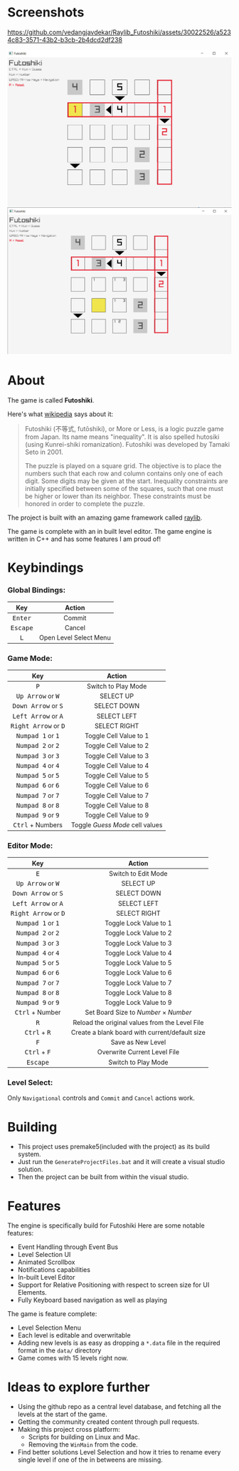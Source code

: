 # Screenshots

https://github.com/vedangjavdekar/Raylib_Futoshiki/assets/30022526/a5234c83-3571-43b2-b3cb-2b4dcd2df238

![Screenshot1](https://github.com/vedangjavdekar/Raylib_Futoshiki/blob/master/github/Screenshot1.png)
![Screenshot2](https://github.com/vedangjavdekar/Raylib_Futoshiki/blob/master/github/Screenshot2.png)

# About

The game is called **Futoshiki**.

Here's what [wikipedia](https://en.wikipedia.org/wiki/Futoshiki) says about it:

> Futoshiki (不等式, futōshiki), or More or Less, is a logic puzzle game from
> Japan. Its name means "inequality". It is also spelled hutosiki (using
> Kunrei-shiki romanization). Futoshiki was developed by Tamaki Seto in 2001.
>
> The puzzle is played on a square grid. The objective is to place the numbers
> such that each row and column contains only one of each digit. Some digits may
> be given at the start. Inequality constraints are initially specified between
> some of the squares, such that one must be higher or lower than its neighbor.
> These constraints must be honored in order to complete the puzzle.

The project is built with an amazing game framework called
[raylib](https://github.com/raysan5/raylib).

The game is complete with an in built level editor. The game engine is written in C++ and has some features I am proud of!

# Keybindings

### Global Bindings:

|        Key        |         Action         |
| :---------------: | :--------------------: |
| <kbd>Enter</kbd>  |         Commit         |
| <kbd>Escape</kbd> |         Cancel         |
|   <kbd>L</kbd>    | Open Level Select Menu |

### Game Mode:

|                  Key                   |             Action              |
| :------------------------------------: | :-----------------------------: |
|              <kbd>P</kbd>              |       Switch to Play Mode       |
|  <kbd>Up Arrow</kbd> or <kbd>W</kbd>   |            SELECT UP            |
| <kbd>Down Arrow</kbd> or <kbd>S</kbd>  |           SELECT DOWN           |
| <kbd>Left Arrow</kbd> or <kbd>A</kbd>  |           SELECT LEFT           |
| <kbd>Right Arrow</kbd> or <kbd>D</kbd> |          SELECT RIGHT           |
|  <kbd>Numpad 1</kbd> or <kbd>1</kbd>   |     Toggle Cell Value to 1      |
|  <kbd>Numpad 2</kbd> or <kbd>2</kbd>   |     Toggle Cell Value to 2      |
|  <kbd>Numpad 3</kbd> or <kbd>3</kbd>   |     Toggle Cell Value to 3      |
|  <kbd>Numpad 4</kbd> or <kbd>4</kbd>   |     Toggle Cell Value to 4      |
|  <kbd>Numpad 5</kbd> or <kbd>5</kbd>   |     Toggle Cell Value to 5      |
|  <kbd>Numpad 6</kbd> or <kbd>6</kbd>   |     Toggle Cell Value to 6      |
|  <kbd>Numpad 7</kbd> or <kbd>7</kbd>   |     Toggle Cell Value to 7      |
|  <kbd>Numpad 8</kbd> or <kbd>8</kbd>   |     Toggle Cell Value to 8      |
|  <kbd>Numpad 9</kbd> or <kbd>9</kbd>   |     Toggle Cell Value to 9      |
|       <kbd>Ctrl</kbd> + Numbers        | Toggle _Guess Mode_ cell values |

### Editor Mode:

|                  Key                   |                     Action                     |
| :------------------------------------: | :--------------------------------------------: |
|              <kbd>E</kbd>              |              Switch to Edit Mode               |
|  <kbd>Up Arrow</kbd> or <kbd>W</kbd>   |                   SELECT UP                    |
| <kbd>Down Arrow</kbd> or <kbd>S</kbd>  |                  SELECT DOWN                   |
| <kbd>Left Arrow</kbd> or <kbd>A</kbd>  |                  SELECT LEFT                   |
| <kbd>Right Arrow</kbd> or <kbd>D</kbd> |                  SELECT RIGHT                  |
|  <kbd>Numpad 1</kbd> or <kbd>1</kbd>   |             Toggle Lock Value to 1             |
|  <kbd>Numpad 2</kbd> or <kbd>2</kbd>   |             Toggle Lock Value to 2             |
|  <kbd>Numpad 3</kbd> or <kbd>3</kbd>   |             Toggle Lock Value to 3             |
|  <kbd>Numpad 4</kbd> or <kbd>4</kbd>   |             Toggle Lock Value to 4             |
|  <kbd>Numpad 5</kbd> or <kbd>5</kbd>   |             Toggle Lock Value to 5             |
|  <kbd>Numpad 6</kbd> or <kbd>6</kbd>   |             Toggle Lock Value to 6             |
|  <kbd>Numpad 7</kbd> or <kbd>7</kbd>   |             Toggle Lock Value to 7             |
|  <kbd>Numpad 8</kbd> or <kbd>8</kbd>   |             Toggle Lock Value to 8             |
|  <kbd>Numpad 9</kbd> or <kbd>9</kbd>   |             Toggle Lock Value to 9             |
|        <kbd>Ctrl</kbd> + Number        |  Set Board Size to _Number_ $\times$ _Number_  |
|              <kbd>R</kbd>              | Reload the original values from the Level File |
|     <kbd>Ctrl</kbd> + <kbd>R</kbd>     | Create a blank board with current/default size |
|              <kbd>F</kbd>              |               Save as New Level                |
|     <kbd>Ctrl</kbd> + <kbd>F</kbd>     |          Overwrite Current Level File          |
|           <kbd>Escape</kbd>            |              Switch to Play Mode               |

### Level Select:

Only `Navigational` controls and `Commit` and `Cancel` actions work.

# Building

- This project uses premake5(included with the project) as its build system.
- Just run the `GenerateProjectFiles.bat` and it will create a visual studio solution.
- Then the project can be built from within the visual studio.

# Features

The engine is specifically build for Futoshiki
Here are some notable features:

- Event Handling through Event Bus
- Level Selection UI
- Animated Scrollbox
- Notifications capabilities
- In-built Level Editor
- Support for Relative Positioning with respect to screen size for UI Elements.
- Fully Keyboard based navigation as well as playing

The game is feature complete:

- Level Selection Menu
- Each level is editable and overwritable
- Adding new levels is as easy as dropping a `*.data` file in the required
  format in the `data/` directory
- Game comes with 15 levels right now.

# Ideas to explore further

- Using the github repo as a central level database, and fetching all the levels
  at the start of the game.
- Getting the community created content through pull
  requests.
- Making this project cross platform:
  - Scripts for building on Linux and Mac.
  - Removing the `WinMain` from the code.
- Find better solutions Level Selection and how it tries to rename every single
  level if one of the in betweens are missing.
